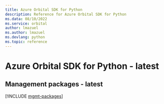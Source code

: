 ```yaml
---
title: Azure Orbital SDK for Python
description: Reference for Azure Orbital SDK for Python
ms.data: 08/10/2022
ms.service: orbital
author: lmazuel
ms.author: lmazuel
ms.devlang: python
ms.topic: reference
---
```

# Azure Orbital SDK for Python - latest

## Management packages - latest
[!INCLUDE [mgmt-packages](orbital-mgmt-index.md)]